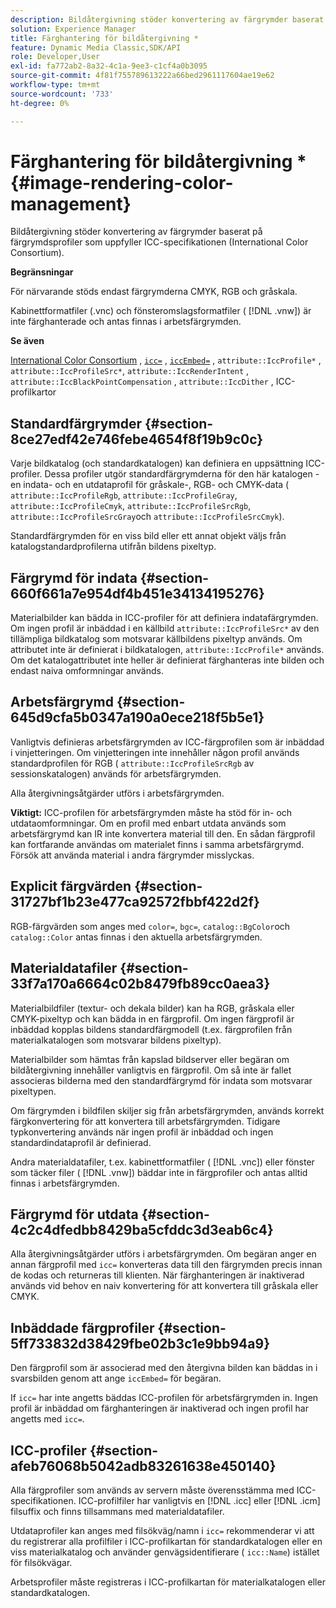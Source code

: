 ```yaml
---
description: Bildåtergivning stöder konvertering av färgrymder baserat på färgrymdsprofiler som uppfyller ICC-specifikationen (International Color Consortium).
solution: Experience Manager
title: Färghantering för bildåtergivning *
feature: Dynamic Media Classic,SDK/API
role: Developer,User
exl-id: fa772ab2-8a32-4c1a-9ee3-c1cf4a0b3095
source-git-commit: 4f81f755789613222a66bed2961117604ae19e62
workflow-type: tm+mt
source-wordcount: '733'
ht-degree: 0%

---
```


# Färghantering för bildåtergivning *{#image-rendering-color-management}

Bildåtergivning stöder konvertering av färgrymder baserat på färgrymdsprofiler som uppfyller ICC-specifikationen (International Color Consortium).

**Begränsningar**

För närvarande stöds endast färgrymderna CMYK, RGB och gråskala.

Kabinettformatfiler (.vnc) och fönsteromslagsformatfiler ( [!DNL .vnw]) är inte färghanterade och antas finnas i arbetsfärgrymden.

**Se även**

[International Color Consortium](https://www.color.org/index.xalter) , [`icc=`](../../../../../ir-api/http-protocol/image-rendering-api-ref/c-ir-http-protocol-ref/c-ir-http-protocol-command-reference/r-ir-icc.md#reference-86a2fff3cef24982ad2063d977a16e06) , [`iccEmbed=`](../../../../../ir-api/http-protocol/image-rendering-api-ref/c-ir-http-protocol-ref/c-ir-http-protocol-command-reference/r-ir-iccembed.md#reference-47a433138c7c4b29b9b29871b2491a7f) , `attribute::IccProfile*` , `attribute::IccProfileSrc*`, `attribute::IccRenderIntent` , `attribute::IccBlackPointCompensation` , `attribute::IccDither` , ICC-profilkartor

## Standardfärgrymder {#section-8ce27edf42e746febe4654f8f19b9c0c}

Varje bildkatalog (och standardkatalogen) kan definiera en uppsättning ICC-profiler. Dessa profiler utgör standardfärgrymderna för den här katalogen - en indata- och en utdataprofil för gråskale-, RGB- och CMYK-data ( `attribute::IccProfileRgb`, `attribute::IccProfileGray`, `attribute::IccProfileCmyk`, `attribute::IccProfileSrcRgb`, `attribute::IccProfileSrcGray`och `attribute::IccProfileSrcCmyk`).

Standardfärgrymden för en viss bild eller ett annat objekt väljs från katalogstandardprofilerna utifrån bildens pixeltyp.

## Färgrymd för indata {#section-660f661a7e954df4b451e34134195276}

Materialbilder kan bädda in ICC-profiler för att definiera indatafärgrymden. Om ingen profil är inbäddad i en källbild `attribute::IccProfileSrc*` av den tillämpliga bildkatalog som motsvarar källbildens pixeltyp används. Om attributet inte är definierat i bildkatalogen, `attribute::IccProfile*` används. Om det katalogattributet inte heller är definierat färghanteras inte bilden och endast naiva omformningar används.

## Arbetsfärgrymd {#section-645d9cfa5b0347a190a0ece218f5b5e1}

Vanligtvis definieras arbetsfärgrymden av ICC-färgprofilen som är inbäddad i vinjetteringen. Om vinjetteringen inte innehåller någon profil används standardprofilen för RGB ( `attribute::IccProfileSrcRgb` av sessionskatalogen) används för arbetsfärgrymden.

Alla återgivningsåtgärder utförs i arbetsfärgrymden.

**Viktigt:** ICC-profilen för arbetsfärgrymden måste ha stöd för in- och utdataomformningar. Om en profil med enbart utdata används som arbetsfärgrymd kan IR inte konvertera material till den. En sådan färgprofil kan fortfarande användas om materialet finns i samma arbetsfärgrymd. Försök att använda material i andra färgrymder misslyckas.

## Explicit färgvärden {#section-31727bf1b23e477ca92572fbbf422d2f}

RGB-färgvärden som anges med `color=`, `bgc=`, `catalog::BgColor`och `catalog::Color` antas finnas i den aktuella arbetsfärgrymden.

## Materialdatafiler {#section-33f7a170a6664c02b8479fb89cc0aea3}

Materialbildfiler (textur- och dekala bilder) kan ha RGB, gråskala eller CMYK-pixeltyp och kan bädda in en färgprofil. Om ingen färgprofil är inbäddad kopplas bildens standardfärgmodell (t.ex. färgprofilen från materialkatalogen som motsvarar bildens pixeltyp).

Materialbilder som hämtas från kapslad bildserver eller begäran om bildåtergivning innehåller vanligtvis en färgprofil. Om så inte är fallet associeras bilderna med den standardfärgrymd för indata som motsvarar pixeltypen.

Om färgrymden i bildfilen skiljer sig från arbetsfärgrymden, används korrekt färgkonvertering för att konvertera till arbetsfärgrymden. Tidigare typkonvertering används när ingen profil är inbäddad och ingen standardindataprofil är definierad.

Andra materialdatafiler, t.ex. kabinettformatfiler ( [!DNL .vnc]) eller fönster som täcker filer ( [!DNL .vnw]) bäddar inte in färgprofiler och antas alltid finnas i arbetsfärgrymden.

## Färgrymd för utdata {#section-4c2c4dfedbb8429ba5cfddc3d3eab6c4}

Alla återgivningsåtgärder utförs i arbetsfärgrymden. Om begäran anger en annan färgprofil med `icc=` konverteras data till den färgrymden precis innan de kodas och returneras till klienten. När färghanteringen är inaktiverad används vid behov en naiv konvertering för att konvertera till gråskala eller CMYK.

## Inbäddade färgprofiler {#section-5ff733832d38429fbe02b3c1e9bb94a9}

Den färgprofil som är associerad med den återgivna bilden kan bäddas in i svarsbilden genom att ange `iccEmbed=` för begäran.

If `icc=` har inte angetts bäddas ICC-profilen för arbetsfärgrymden in. Ingen profil är inbäddad om färghanteringen är inaktiverad och ingen profil har angetts med `icc=`.

## ICC-profiler {#section-afeb76068b5042adb83261638e450140}

Alla färgprofiler som används av servern måste överensstämma med ICC-specifikationen. ICC-profilfiler har vanligtvis en [!DNL .icc] eller [!DNL .icm] filsuffix och finns tillsammans med materialdatafiler.

Utdataprofiler kan anges med filsökväg/namn i `icc=` rekommenderar vi att du registrerar alla profilfiler i ICC-profilkartan för standardkatalogen eller en viss materialkatalog och använder genvägsidentifierare ( `icc::Name`) istället för filsökvägar.

Arbetsprofiler måste registreras i ICC-profilkartan för materialkatalogen eller standardkatalogen.
